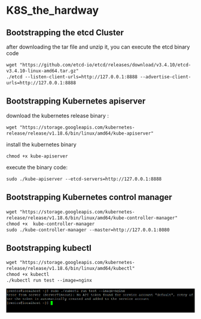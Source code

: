# K8S_the_hardway

## Bootstrapping the etcd Cluster

after downloading the tar file and unzip it, you can execute the etcd binary code 
```
wget "https://github.com/etcd-io/etcd/releases/download/v3.4.10/etcd-v3.4.10-linux-amd64.tar.gz"
./etcd --listen-client-urls=http://127.0.0.1:8888 --advertise-client-urls=http://127.0.0.1:8888
```

## Bootstrapping Kubernetes apiserver

download the kubernetes release binary :
```
wget "https://storage.googleapis.com/kubernetes-release/release/v1.18.6/bin/linux/amd64/kube-apiserver"
```

install the kubernetes binary
```
chmod +x kube-apiserver 
```

execute the binary code:
```
sudo ./kube-apiserver --etcd-servers=http://127.0.0.1:8888
```

## Bootstrapping Kubernetes control manager
```
wget "https://storage.googleapis.com/kubernetes-release/release/v1.18.6/bin/linux/amd64/kube-controller-manager"
chmod +x  kube-controller-manager 
sudo ./kube-controller-manager --master=http://127.0.0.1:8080
```

## Bootstrapping kubectl
```
wget "https://storage.googleapis.com/kubernetes-release/release/v1.18.6/bin/linux/amd64/kubectl"
chmod +x kubectl
./kubectl run test --image=nginx
```
![](capture.png)






